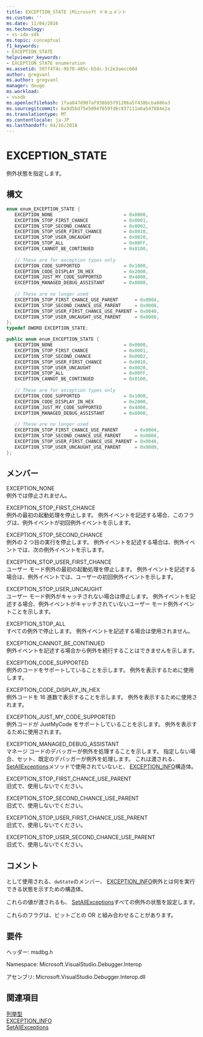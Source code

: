 ```yaml
---
title: EXCEPTION_STATE |Microsoft ドキュメント
ms.custom: ''
ms.date: 11/04/2016
ms.technology:
- vs-ide-sdk
ms.topic: conceptual
f1_keywords:
- EXCEPTION_STATE
helpviewer_keywords:
- EXCEPTION_STATE enumeration
ms.assetid: 597f4f4c-9b70-485c-b5dc-3c2e3aecc664
author: gregvanl
ms.author: gregvanl
manager: douge
ms.workload:
- vssdk
ms.openlocfilehash: 1faa847d907af938bb5f91206a5f438bcba886a3
ms.sourcegitcommit: 6a9d5bd75e50947659fd6c837111a6a547884e2a
ms.translationtype: MT
ms.contentlocale: ja-JP
ms.lasthandoff: 04/16/2018
---
```

# <a name="exceptionstate"></a>EXCEPTION_STATE
例外状態を指定します。  
  
## <a name="syntax"></a>構文  
  
```cpp  
enum enum_EXCEPTION_STATE {   
   EXCEPTION_NONE                          = 0x0000,  
   EXCEPTION_STOP_FIRST_CHANCE             = 0x0001,  
   EXCEPTION_STOP_SECOND_CHANCE            = 0x0002,  
   EXCEPTION_STOP_USER_FIRST_CHANCE        = 0x0010,  
   EXCEPTION_STOP_USER_UNCAUGHT            = 0x0020,  
   EXCEPTION_STOP_ALL                      = 0x00FF,  
   EXCEPTION_CANNOT_BE_CONTINUED           = 0x0100,  
  
   // These are for exception types only  
   EXCEPTION_CODE_SUPPORTED                = 0x1000,  
   EXCEPTION_CODE_DISPLAY_IN_HEX           = 0x2000,  
   EXCEPTION_JUST_MY_CODE_SUPPORTED        = 0x4000,  
   EXCEPTION_MANAGED_DEBUG_ASSISTANT       = 0x8000,  
  
   // These are no longer used  
   EXCEPTION_STOP_FIRST_CHANCE_USE_PARENT      = 0x0004,  
   EXCEPTION_STOP_SECOND_CHANCE_USE_PARENT     = 0x0008,  
   EXCEPTION_STOP_USER_FIRST_CHANCE_USE_PARENT = 0x0040,  
   EXCEPTION_STOP_USER_UNCAUGHT_USE_PARENT     = 0x0080,  
};  
typedef DWORD EXCEPTION_STATE;  
```  
  
```csharp  
public enum enum_EXCEPTION_STATE {   
   EXCEPTION_NONE                          = 0x0000,  
   EXCEPTION_STOP_FIRST_CHANCE             = 0x0001,  
   EXCEPTION_STOP_SECOND_CHANCE            = 0x0002,  
   EXCEPTION_STOP_USER_FIRST_CHANCE        = 0x0010,  
   EXCEPTION_STOP_USER_UNCAUGHT            = 0x0020,  
   EXCEPTION_STOP_ALL                      = 0x00FF,  
   EXCEPTION_CANNOT_BE_CONTINUED           = 0x0100,  
  
   // These are for exception types only  
   EXCEPTION_CODE_SUPPORTED                = 0x1000,  
   EXCEPTION_CODE_DISPLAY_IN_HEX           = 0x2000,  
   EXCEPTION_JUST_MY_CODE_SUPPORTED        = 0x4000,  
   EXCEPTION_MANAGED_DEBUG_ASSISTANT       = 0x8000,  
  
   // These are no longer used  
   EXCEPTION_STOP_FIRST_CHANCE_USE_PARENT      = 0x0004,  
   EXCEPTION_STOP_SECOND_CHANCE_USE_PARENT     = 0x0008,  
   EXCEPTION_STOP_USER_FIRST_CHANCE_USE_PARENT = 0x0040,  
   EXCEPTION_STOP_USER_UNCAUGHT_USE_PARENT     = 0x0080,  
};  
```  
  
## <a name="members"></a>メンバー  
 EXCEPTION_NONE  
 例外では停止されません。  
  
 EXCEPTION_STOP_FIRST_CHANCE  
 例外の最初の起動処理を停止します。 例外イベントを記述する場合、このフラグは、例外イベントが初回例外イベントを示します。  
  
 EXCEPTION_STOP_SECOND_CHANCE  
 例外の 2 つ目の実行を停止します。 例外イベントを記述する場合は、例外イベントでは、次の例外イベントを示します。  
  
 EXCEPTION_STOP_USER_FIRST_CHANCE  
 ユーザー モード例外の最初の起動処理を停止します。 例外イベントを記述する場合は、例外イベントでは、ユーザーの初回例外イベントを示します。  
  
 EXCEPTION_STOP_USER_UNCAUGHT  
 ユーザー モード例外がキャッチされない場合は停止します。 例外イベントを記述する場合、例外イベントがキャッチされていないユーザー モード例外イベントことを示します。  
  
 EXCEPTION_STOP_ALL  
 すべての例外で停止します。 例外イベントを記述する場合は使用されません。  
  
 EXCEPTION_CANNOT_BE_CONTINUED  
 例外イベントを記述する場合から例外を続行することはできませんを示します。  
  
 EXCEPTION_CODE_SUPPORTED  
 例外のコードをサポートしていることを示します。 例外を表示するために使用します。  
  
 EXCEPTION_CODE_DISPLAY_IN_HEX  
 例外コードを 16 進数で表示することを示します。 例外を表示するために使用されます。  
  
 EXCEPTION_JUST_MY_CODE_SUPPORTED  
 例外コードが JustMyCode をサポートしていることを示します。 例外を表示するために使用されます。  
  
 EXCEPTION_MANAGED_DEBUG_ASSISTANT  
 マネージ コードのデバッガーが例外を処理することを示します。 指定しない場合、セット、既定のデバッガーが例外を処理します。 これは渡される、 [SetAllExceptions](../../../extensibility/debugger/reference/idebugengine3-setallexceptions.md)メソッドで使用されていないと、 [EXCEPTION_INFO](../../../extensibility/debugger/reference/exception-info.md)構造体。  
  
 EXCEPTION_STOP_FIRST_CHANCE_USE_PARENT  
 旧式で、使用しないでください。  
  
 EXCEPTION_STOP_SECOND_CHANCE_USE_PARENT  
 旧式で、使用しないでください。  
  
 EXCEPTION_STOP_USER_FIRST_CHANCE_USE_PARENT  
 旧式で、使用しないでください。  
  
 EXCEPTION_STOP_USER_SECOND_CHANCE_USE_PARENT  
 旧式で、使用しないでください。  
  
## <a name="remarks"></a>コメント  
 として使用される、`dwState`のメンバー、 [EXCEPTION_INFO](../../../extensibility/debugger/reference/exception-info.md)例外とは何を実行できる状態を示すための構造体。  
  
 これらの値が渡されるも、 [SetAllExceptions](../../../extensibility/debugger/reference/idebugengine3-setallexceptions.md)すべての例外の状態を設定します。  
  
 これらのフラグは、ビットごとの OR と組み合わせることがあります。  
  
## <a name="requirements"></a>要件  
 ヘッダー: msdbg.h  
  
 Namespace: Microsoft.VisualStudio.Debugger.Interop  
  
 アセンブリ: Microsoft.VisualStudio.Debugger.Interop.dll  
  
## <a name="see-also"></a>関連項目  
 [列挙型](../../../extensibility/debugger/reference/enumerations-visual-studio-debugging.md)   
 [EXCEPTION_INFO](../../../extensibility/debugger/reference/exception-info.md)   
 [SetAllExceptions](../../../extensibility/debugger/reference/idebugengine3-setallexceptions.md)